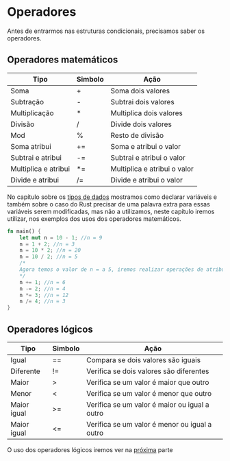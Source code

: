 # Operadores

Antes de entrarmos nas estruturas condicionais, precisamos saber os operadores.

## Operadores matemáticos

| Tipo                 | Simbolo | Ação                         |
| ---                  | ---     | ---                          |
| Soma                 | +       | Soma dois valores            |
| Subtração            | -       | Subtrai dois valores        |
| Multiplicação        | *       | Multiplica dois valores      |
| Divisão              | /       | Divide dois valores          |
| Mod                  | %       | Resto de divisão          |
| Soma atribui         | +=      | Soma e atribui o valor       |
| Subtrai e atribui    | -=      | Subtrai e atribui o valor    |
| Multiplica e atribui | *=      | Multiplica e atribui o valor |
| Divide e atribui     | /=      | Divide e atribui o valor     |

No capítulo sobre os [tipos de dados](./04-data-types.md) mostramos como declarar variáveis e também sobre o caso do Rust precisar de uma palavra extra para essas variáveis serem modificadas, mas não a utilizamos, neste capítulo iremos utilizar, nos exemplos dos usos dos operadores matemáticos.

```rust
fn main() {
    let mut n = 10 - 1; //n = 9
    n = 1 + 2; //n = 3
    n = 10 * 2; //n = 20
    n = 10 / 2; //n = 5
    /*
    Agora temos o valor de n = a 5, iremos realizar operações de atribuições com base neste valor.
    */
    n += 1; //n = 6
    n -= 2; //n = 4
    n *= 3; //n = 12
    n /= 4; //n = 3
}
```

## Operadores lógicos
| Tipo        | Simbolo | Ação                                          |
| ---         | ---     | ---                                           |
| Igual       | ==      | Compara se dois valores são iguais            |
| Diferente   | !=      | Verifica se dois valores são diferentes       |
| Maior       | >       | Verifica se um valor é maior que outro        |
| Menor       | <       | Verifica se um valor é menor que outro        |
| Maior igual | >=      | Verifica se um valor é maior ou igual a outro |
| Maior igual | <=      | Verifica se um valor é menor ou igual a outro |

O uso dos operadores lógicos iremos ver na [próxima](./06-conditions.md) parte




